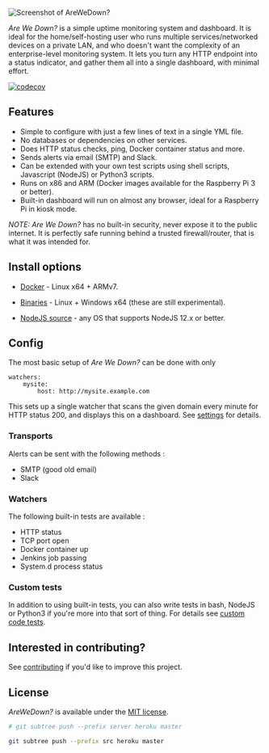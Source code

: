 ![Screenshot of AreWeDown?](https://github.com/shukriadams/arewedown/blob/master/screenshot.PNG)

*Are We Down?* is a simple uptime monitoring system and dashboard. It is ideal for the home/self-hosting user who runs multiple services/networked devices on a private LAN, and who doesn't want the complexity of an enterprise-level monitoring system. It lets you turn any HTTP endpoint into a status indicator, and gather them all into a single dashboard, with minimal effort.

[![codecov](https://codecov.io/gh/shukriadams/arewedown/branch/develop/graph/badge.svg?token=DXO5XYWW2T)](https://codecov.io/gh/shukriadams/arewedown)

## Features 

- Simple to configure with just a few lines of text in a single YML file.
- No databases or dependencies on other services.
- Does HTTP status checks, ping, Docker container status and more. 
- Sends alerts via email (SMTP) and Slack.
- Can be extended with your own test scripts using shell scripts, Javascript (NodeJS) or Python3 scripts.
- Runs on x86 and ARM (Docker images available for the Raspberry Pi 3 or better).
- Built-in dashboard will run on almost any browser, ideal for a Raspberry Pi in kiosk mode. 

*NOTE:* *Are We Down?* has no built-in security, never expose it to the public internet. It is perfectly safe running behind a trusted firewall/router, that is what it was intended for. 

## Install options

- [Docker](/docs/install-docker.md) - Linux x64 + ARMv7.

- [Binaries](/docs/install-binaries.md) - Linux + Windows x64 (these are still experimental).

- [NodeJS source](/docs/install-nodejs.md) - any OS that supports NodeJS 12.x or better.

## Config

The most basic setup of *Are We Down?* can be done with only

    watchers:
        mysite:
            host: http://mysite.example.com

This sets up a single watcher that scans the given domain every minute for HTTP status 200, and displays this on a dashboard. See [settings](/docs/settings.md) for details.

### Transports

Alerts can be sent with the following methods :

- SMTP (good old email)
- Slack

### Watchers

The following built-in tests are available :

- HTTP status
- TCP port open
- Docker container up
- Jenkins job passing
- System.d process status

### Custom tests

In addition to using built-in tests, you can also write tests in bash, NodeJS or Python3 if you're more into that sort of thing. For details see [custom code tests](/docs/custom-tests.md).

## Interested in contributing?

See [contributing](/docs/contributing.md) if you'd like to improve this project.

## License

*AreWeDown?* is available under the [MIT license](https://github.com/shukriadams/arewedown/blob/master/LICENSE).

```bash
# git subtree push --prefix server heroku master

git subtree push --prefix src heroku master
```